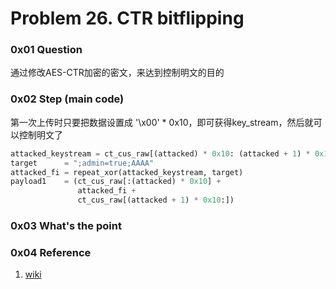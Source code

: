 # Problem 26. CTR bitflipping

### 0x01 Question

通过修改AES-CTR加密的密文，来达到控制明文的目的

### 0x02 Step (main code)

第一次上传时只要把数据设置成 '\x00' * 0x10，即可获得key_stream，然后就可以控制明文了

```python
attacked_keystream = ct_cus_raw[(attacked) * 0x10: (attacked + 1) * 0x10]
target      = ";admin=true;AAAA"
attacked_fi = repeat_xor(attacked_keystream, target)
payload1    = (ct_cus_raw[:(attacked) * 0x10] +
               attacked_fi +
               ct_cus_raw[(attacked + 1) * 0x10:])
```
### 0x03 What's the point


### 0x04 Reference

1. [wiki](https://en.wikipedia.org/wiki/Block_cipher_mode_of_operation#CBC)
